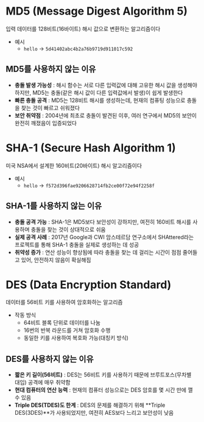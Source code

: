 # MD5 (Message Digest Algorithm 5)
입력 데이터를 128비트(16바이트) 해시 값으로 변환하는 알고리즘이다

- 예시
  - `hello` -> `5d41402abc4b2a76b9719d911017c592`

## MD5를 사용하지 않는 이유
- **충돌 발생 가능성** : 해시 함수는 서로 다른 입력값에 대해 고유한 해시 값을 생성해야 하지만, MD5는 충돌(같은 해시 값이 다른 입력값에서 발생)이 쉽게 발생한다
- **빠른 충돌 공격** : MD5는 128비트 해시를 생성하는데, 현재의 컴퓨팅 성능으로 충돌을 찾는 것이 빠르고 쉬워졌다
- **보안 취약점** : 2004년에 최초로 충돌이 발견된 이후, 여러 연구에서 MD5의 보안이 완전히 깨졌음이 입증되었다 

# SHA-1 (Secure Hash Algorithm 1)
미국 NSA에서 설계한 160비트(20바이트) 해시 알고리즘이다

- 예시
  - `hello` -> `f572d396fae9206628714fb2ce00f72e94f2258f`
  
## SHA-1를 사용하지 않는 이유
- **충돌 공격 가능** : SHA-1은 MD5보다 보안성이 강하지만, 여전히 160비트 해시를 사용하며 충돌을 찾는 것이 상대적으로 쉬움
- **실제 공격 사례** : 2017년 Google과 CWI 암스테르담 연구소에서 SHAttered라는 프로젝트를 통해 SHA-1 충돌을 실제로 생성하는 데 성공
- **취약성 증가** : 연산 성능이 향상됨에 따라 충돌을 찾는 데 걸리는 시간이 점점 줄어들고 있어, 안전하지 않음이 확실해짐

# DES (Data Encryption Standard)
데이터를 56비트 키를 사용하여 암호화하는 알고리즘

- 작동 방식
  - 64비트 블록 단위로 데이터를 나눔
  - 16번의 반복 라운드를 거쳐 암호화 수행
  - 동일한 키를 사용하여 복호화 가능(대칭키 방식) 

## DES를 사용하지 않는 이유
- **짧은 키 길이(56비트)** : DES는 56비트 키를 사용하기 때문에 브루트포스(무차별 대입) 공격에 매우 취약함
- **현대 컴퓨터의 연산 능력** : 현재의 컴퓨터 성능으로는 DES 암호를 몇 시간 만에 깰 수 있음
- **Triple DES(TDES)도 한계** : DES의 문제를 해결하기 위해 **Triple DES(3DES)**가 사용되었지만, 여전히 AES보다 느리고 보안성이 낮음